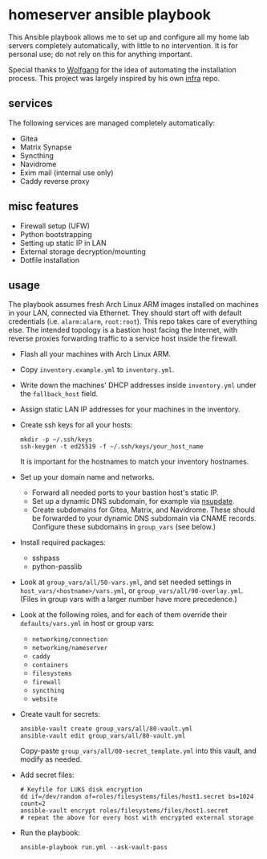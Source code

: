 # homeserver ansible playbook

This Ansible playbook allows me to set up and configure all my home lab servers completely automatically, with little to no intervention.
It is for personal use; do not rely on this for anything important.

Special thanks to [Wolfgang](https://github.com/notthebee/) for the idea of automating the installation process.
This project was largely inspired by his own [infra](https://github.com/notthebee/infra) repo.

## services

The following services are managed completely automatically:
- Gitea
- Matrix Synapse
- Syncthing
- Navidrome
- Exim mail (internal use only)
- Caddy reverse proxy

## misc features

- Firewall setup (UFW)
- Python bootstrapping
- Setting up static IP in LAN
- External storage decryption/mounting
- Dotfile installation

## usage

The playbook assumes fresh Arch Linux ARM images installed on machines in your LAN, connected via Ethernet.
They should start off with default credentials (i.e. `alarm:alarm`, `root:root`).
This repo takes care of everything else.
The intended topology is a bastion host facing the Internet, with reverse proxies forwarding traffic to a service host inside the firewall.

- Flash all your machines with Arch Linux ARM.
- Copy `inventory.example.yml` to `inventory.yml`.
- Write down the machines' DHCP addresses inside `inventory.yml` under the `fallback_host` field.
- Assign static LAN IP addresses for your machines in the inventory.
- Create ssh keys for all your hosts:
    ```
    mkdir -p ~/.ssh/keys
    ssh-keygen -t ed25519 -f ~/.ssh/keys/your_host_name
    ```
    It is important for the hostnames to match your inventory hostnames.

- Set up your domain name and networks.
    - Forward all needed ports to your bastion host's static IP.
    - Set up a dynamic DNS subdomain, for example via [nsupdate](https://www.nsupdate.info/).
    - Create subdomains for Gitea, Matrix, and Navidrome. These should be forwarded to your dynamic DNS subdomain via CNAME records. Configure these subdomains in `group_vars` (see below.)

- Install required packages:
    - sshpass
    - python-passlib
- Look at `group_vars/all/50-vars.yml`, and set needed settings in `host_vars/<hostname>/vars.yml`, or `group_vars/all/90-overlay.yml`.
    (Files in group vars with a larger number have more precedence.)
- Look at the following roles, and for each of them override their `defaults/vars.yml` in host or group vars:
    - `networking/connection`
    - `networking/nameserver`
    - `caddy`
    - `containers`
    - `filesystems`
    - `firewall`
    - `syncthing`
    - `website`
- Create vault for secrets:
    ```
    ansible-vault create group_vars/all/80-vault.yml
    ansible-vault edit group_vars/all/80-vault.yml
    ```
    Copy-paste `group_vars/all/00-secret_template.yml` into this vault,
    and modify as needed.

- Add secret files:

    ```
    # Keyfile for LUKS disk encryption
    dd if=/dev/random of=roles/filesystems/files/host1.secret bs=1024 count=2
    ansible-vault encrypt roles/filesystems/files/host1.secret
    # repeat the above for every host with encrypted external storage
    ```

- Run the playbook:
    ```
    ansible-playbook run.yml --ask-vault-pass
    ```
